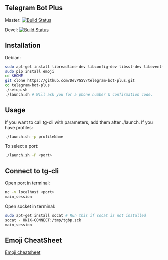 ## Telegram Bot Plus

Master: [![Build Status](https://travis-ci.org/DevPGSV/telegram-bot-plus.svg?branch=master)](https://travis-ci.org/DevPGSV/telegram-bot-plus)

Devel: [![Build Status](https://travis-ci.org/DevPGSV/telegram-bot-plus.svg?branch=devel)](https://travis-ci.org/DevPGSV/telegram-bot-plus)

## Installation

Debian:

```bash
sudo apt-get install libreadline-dev libconfig-dev libssl-dev libevent-dev libjansson-dev python-dev make unzip git python-pip
sudo pip install emoji
cd $HOME
git clone https://github.com/DevPGSV/telegram-bot-plus.git
cd telegram-bot-plus
./setup.sh
./launch.sh # Will ask you for a phone number & confirmation code.
```

## Usage
If you want to call tg-cli with parameters, add them after ./launch. If you have profiles:

```bash
./launch.sh -p profileName
```

To select a port:

```bash
./launch.sh -P <port>
```

## Connect to tg-cli

Open port in terminal:

```bash
nc -v localhost <port>
main_session
```

Open socket in terminal:
```bash
sudo apt-get install socat # Run this if socat is not installed
socat - UNIX-CONNECT:/tmp/tgbp.sck
main_session
```

## Emoji CheatSheet
[Emoji cheatsheet](http://www.emoji-cheat-sheet.com/)

